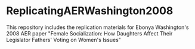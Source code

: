 # ReplicatingAERWashington2008
This repository includes the replication materials for Ebonya Washington's 2008 AER paper "Female Socialization: How Daughters Affect Their Legislator Fathers' Voting on Women's Issues"
